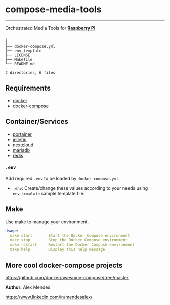 # compose-media-tools

---------------------

Orchestrated Media Tools for **[Raspberry PI](https://www.raspberrypi.com/tutorials/)**

```shell
.
│
├── docker-compose.yml
├── env_template
├── LICENSE
├── Makefile
└── README.md

2 directories, 6 files
```

## Requirements

* [docker](https://www.docker.com/get-started/)
* [docker-compose](https://github.com/docker/compose/releases)

## Container/Services

* [portainer](https://github.com/portainer/portainer-compose/blob/master/docker-stack.yml)
* [jellyfin](https://jellyfin.org/docs/general/installation/container/)
* [nextcloud](https://github.com/nextcloud/docker)
* [mariadb](https://hub.docker.com/_/mariadb)
* [redis](https://www.docker.com/blog/how-to-use-the-redis-docker-official-image)

### `.env`

Add required `.env` to be loaded by `docker-compose.yml`

* `.env`: Create/change these values according to your needs using `env_template` sample template file.

## Make

Use make to manage your environment.

```yaml
Usage:
  make start       Start the Docker Compose environment
  make stop        Stop the Docker Compose environment
  make restart     Restart the Docker Compose environment
  make help        Display this help message
```

## More cool docker-compose projects

https://github.com/docker/awesome-compose/tree/master

**Author:**
Alex Mendes

<https://www.linkedin.com/in/mendesalex/>
